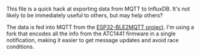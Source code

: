 This file is a quick hack at exporting data from MQTT to InfluxDB. It's not likely to be immediately useful to others, but may help others?

The data is fed into MQTT from the [ESP32-BLE2MQTT project](https://github.com/shmuelzon/esp32-ble2mqtt). I'm using a fork that encodes all the info from the ATC1441 firmware in a single notification, making it easier to get message updates and avoid race conditions.

